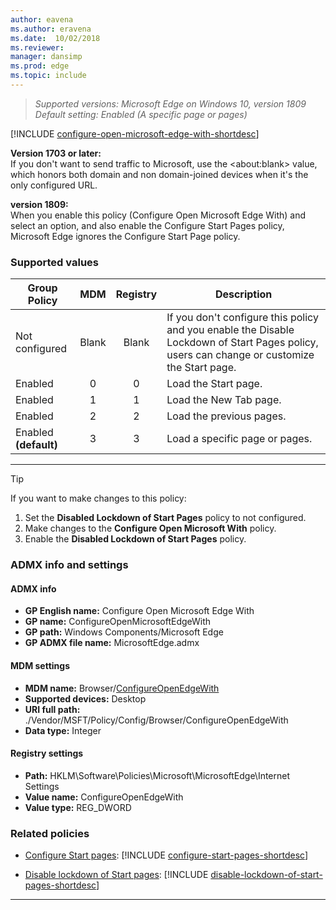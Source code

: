 ```yaml
---
author: eavena
ms.author: eravena
ms.date:  10/02/2018
ms.reviewer: 
manager: dansimp
ms.prod: edge
ms.topic: include
---
```


<!-- Configure Open Microsoft Edge With-->

>*Supported versions: Microsoft Edge on Windows 10, version 1809*<br>
>*Default setting:  Enabled (A specific page or pages)*

[!INCLUDE [configure-open-microsoft-edge-with-shortdesc](../shortdesc/configure-open-microsoft-edge-with-shortdesc.md)]

**Version 1703 or later:**<br>If you don't want to send traffic to Microsoft, use the \<about:blank\> value, which honors both domain and non domain-joined devices when it's the only configured URL.

**version 1809:**<br>When you enable this policy (Configure Open Microsoft Edge With) and select an option, and also enable the Configure Start Pages policy, Microsoft Edge ignores the Configure Start Page policy.<p>

### Supported values

|       Group Policy       |  MDM  | Registry |                                                                 Description                                                                 |
|--------------------------|:-----:|:--------:|---------------------------------------------------------------------------------------------------------------------------------------------|
|      Not configured      | Blank |  Blank   | If you don't configure this policy and you enable the Disable Lockdown of Start Pages policy, users can change or customize the Start page. |
|         Enabled          |   0   |    0     |                                                            Load the Start page.                                                             |
|         Enabled          |   1   |    1     |                                                           Load the New Tab page.                                                            |
|         Enabled          |   2   |    2     |                                                          Load the previous pages.                                                           |
| Enabled<br>**(default)** |   3   |    3     |                                                       Load a specific page or pages.                                                        |

---


>[!TIP]
>If you want to make changes to this policy:<ol><li>Set the **Disabled Lockdown of Start Pages** policy to not configured.</li><li>Make changes to the **Configure Open Microsoft With** policy.</li><li>Enable the **Disabled Lockdown of Start Pages** policy.</li></ol>



### ADMX info and settings
#### ADMX info
- **GP English name:** Configure Open Microsoft Edge With
- **GP name:** ConfigureOpenMicrosoftEdgeWith
- **GP path:** Windows Components/Microsoft Edge
- **GP ADMX file name:** MicrosoftEdge.admx

#### MDM settings
- **MDM name:** Browser/[ConfigureOpenEdgeWith](https://docs.microsoft.com/windows/client-management/mdm/policy-csp-browser#browser-configureopenmicrosoftedgewith)
- **Supported devices:** Desktop
- **URI full path:** ./Vendor/MSFT/Policy/Config/Browser/ConfigureOpenEdgeWith
- **Data type:** Integer

#### Registry settings
- **Path:** HKLM\Software\Policies\Microsoft\MicrosoftEdge\Internet Settings
- **Value name:** ConfigureOpenEdgeWith
- **Value type:** REG_DWORD

### Related policies

- [Configure Start pages](../available-policies.md#configure-start-pages): [!INCLUDE [configure-start-pages-shortdesc](../shortdesc/configure-start-pages-shortdesc.md)]

- [Disable lockdown of Start pages](../available-policies.md#disable-lockdown-of-start-pages): [!INCLUDE [disable-lockdown-of-start-pages-shortdesc](../shortdesc/disable-lockdown-of-start-pages-shortdesc.md)]





---
